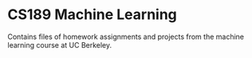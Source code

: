 # CS189 Machine Learning

Contains files of homework assignments and projects from the machine learning course at UC Berkeley.

